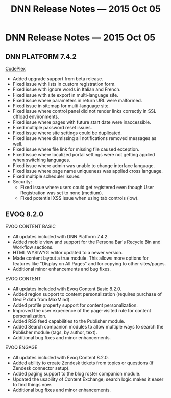 ﻿---
uid: relnotes-2015-oct-05
locale: en
title: DNN Release Notes — 2015 Oct 05
dnneditions:
dnnversion: 09.02.00
---

# DNN Release Notes — 2015 Oct 05

## DNN PLATFORM 7.4.2

[CodePlex](https://dotnetnuke.codeplex.com/releases/view/617762)

*   Added upgrade support from beta release.
*   Fixed issue with lists in custom registration form.
*   Fixed issue with ignore words in Italian and French.
*   Fixed issue with site export in multi-language site.
*   Fixed issue where parameters in return URL were malformed.
*   Fixed issue in sitemap for multi-language site.
*   Fixed issue where control panel did not render links correctly in SSL offload environments.
*   Fixed issue where pages with future start date were inaccessible.
*   Fixed multiple password reset issues.
*   Fixed issue where site settings could be duplicated.
*   Fixed issue where dismissing all notifications removed messages as well.
*   Fixed issue where file link for missing file caused exception.
*   Fixed issue where localized portal settings were not getting applied when switching languages.
*   Fixed issue where admin was unable to change interface language.
*   Fixed issue where page name uniqueness was applied cross language.
*   Fixed multiple scheduler issues.
*   Security:
    *   Fixed issue where users could get registered even though User Registration was set to none (medium).
    *   Fixed potential XSS issue when using tab controls (low).

## EVOQ 8.2.0

EVOQ CONTENT BASIC

*   All updates included with DNN Platform 7.4.2.
*   Added mobile view and support for the Persona Bar's Recycle Bin and Workflow sections.
*   HTML WYSIWYG editor updated to a newer version.
*   Made content layout a true module. This allows more options for features like "Display on All Pages" and for copying to other sites/pages.
*   Additional minor enhancements and bug fixes.

EVOQ CONTENT

*   All updates included with Evoq Content Basic 8.2.0.
*   Added region support to content personalization (requires purchase of GeoIP data from MaxMind).
*   Added profile property support for content personalization.
*   Improved the user experience of the page-visited rule for content personalization.
*   Added RSS feed capabilities to the Publisher module.
*   Added Search companion modules to allow multiple ways to search the Publisher module (tags, by author, text).
*   Additional bug fixes and minor enhancements.

EVOQ ENGAGE

*   All updates included with Evoq Content 8.2.0.
*   Added ability to create Zendesk tickets from topics or questions (if Zendesk connector setup).
*   Added paging support to the blog roster companion module.
*   Updated the usability of Content Exchange; search logic makes it easer to find things now.
*   Additional bug fixes and minor enhancements.
